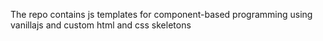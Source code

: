 The repo contains js templates for component-based programming using vanillajs and custom html and css skeletons
